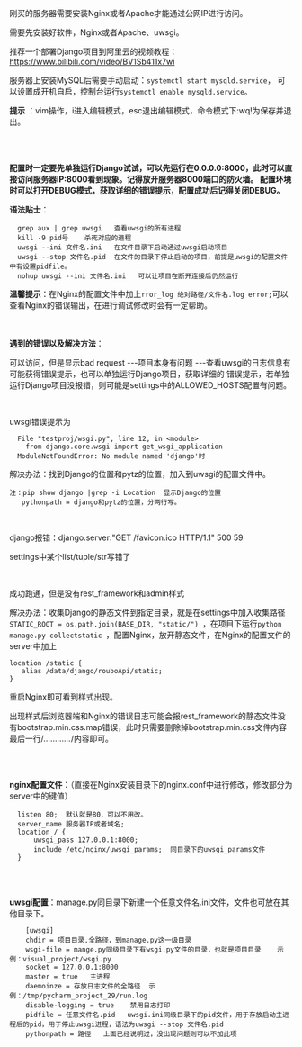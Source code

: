 刚买的服务器需要安装Nginx或者Apache才能通过公网IP进行访问。

需要先安装好软件，Nginx或者Apache、uwsgi。

推荐一个部署Django项目到阿里云的视频教程：https://www.bilibili.com/video/BV1Sb411x7wi


服务器上安装MySQL后需要手动启动：```systemctl start mysqld.service```，
可以设置成开机自启，控制台运行```systemctl enable mysqld.service```。

**提示** ：vim操作，i进入编辑模式，esc退出编辑模式，命令模式下:wq!为保存并退出。

<br><br>


**配置时一定要先单独运行Django试试，可以先运行在0.0.0.0:8000，此时可以直接访问服务器IP:8000看到现象。记得放开服务器8000端口的防火墙。
配置环境时可以打开DEBUG模式，获取详细的错误提示，配置成功后记得关闭DEBUG。**


**语法贴士**：
```
  grep aux | grep uwsgi   查看uwsgi的所有进程
  kill -9 pid号    杀死对应的进程
  uwsgi --ini 文件名.ini   在文件目录下启动通过uwsgi启动项目
  uwsgi --stop 文件名.pid  在文件的目录下停止启动的项目，前提是uwsgi的配置文件中有设置pidfile。
  nohup uwsgi --ini 文件名.ini   可以让项目在断开连接后仍然运行
```

**温馨提示**：在Nginx的配置文件中加上```rror_log 绝对路径/文件名.log error;```可以查看Nginx的错误输出，在进行调试修改时会有一定帮助。

<br><br>
**遇到的错误以及解决方法**：

  可以访问，但是显示bad request ---项目本身有问题  ---查看uwsgi的日志信息有可能获得错误提示，也可以单独运行Django项目，获取详细的
  错误提示，若单独运行Django项目没报错，则可能是settings中的ALLOWED_HOSTS配置有问题。
  
  <br>
  
  uwsgi错误提示为
  ```
    File "testproj/wsgi.py", line 12, in <module>
      from django.core.wsgi import get_wsgi_application
    ModuleNotFoundError: No module named 'django'时
  ```
  
   解决办法：找到Django的位置和pytz的位置，加入到uwsgi的配置文件中。
   ```
   注：pip show django |grep -i Location  显示Django的位置
      pythonpath = django和pytz的位置，分两行写。
   ```
   
   <br>
   
   django报错：django.server:"GET /favicon.ico HTTP/1.1" 500 59
   
   settings中某个list/tuple/str写错了
   
   <br>
   
   成功跑通，但是没有rest_framework和admin样式
   
   解决办法：收集Django的静态文件到指定目录，就是在settings中加入收集路径```STATIC_ROOT = os.path.join(BASE_DIR, "static/") ```，在项目下运行```python manage.py collectstatic ```，配置Nginx，放开静态文件，在Nginx的配置文件的server中加上
   ```
   location /static {        
      alias /data/django/rouboApi/static; 
   }
   ```
   重启Nginx即可看到样式出现。
   
   出现样式后浏览器端和Nginx的错误日志可能会报rest_framework的静态文件没有bootstrap.min.css.map错误，此时只需要删除掉bootstrap.min.css文件内容最后一行/*…………*/内容即可。
   
   <br><br>
   
   
      
   
**nginx配置文件**：（直接在Nginx安装目录下的nginx.conf中进行修改，修改部分为server中的键值）
```
  listen 80;  默认就是80，可以不用改。
  server_name 服务器IP或者域名;
  location / {
      uwsgi_pass 127.0.0.1:8000;
      include /etc/nginx/uwsgi_params;  同目录下的uwsgi_params文件
  }
  ```
  <br><br>

      
**uwsgi配置**：manage.py同目录下新建一个任意文件名.ini文件，文件也可放在其他目录下。
```
    [uwsgi]
    chdir = 项目目录,全路径，到manage.py这一级目录
    wsgi-file = mange.py同级目录下有wsgi.py文件的目录，也就是项目目录    示例：visual_project/wsgi.py
    socket = 127.0.0.1:8000
    master = true   主进程
    daemoinze = 存放日志文件的全路径  示例：/tmp/pycharm_project_29/run.log
    disable-logging = true    禁用日志打印
    pidfile = 任意文件名.pid   uwsgi.ini同级目录下的pid文件，用于存放启动主进程后的pid，用于停止uwsgi进程，语法为uwsgi --stop 文件名.pid
    pythonpath = 路径   上面已经说明过，没出现问题则可以不加此项
```
      
